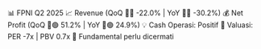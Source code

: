 📊 FPNI Q2 2025
📈 Revenue (QoQ 🔻🔴 -22.0% | YoY 🔻🔴 -30.2%)
💰 Net Profit (QoQ 🔼🟢 51.2% | YoY 🔼🟢 24.9%)
💡 Cash Operasi: Positif
🧮 Valuasi: PER -7x | PBV 0.7x
🧱 Fundamental perlu dicermati
